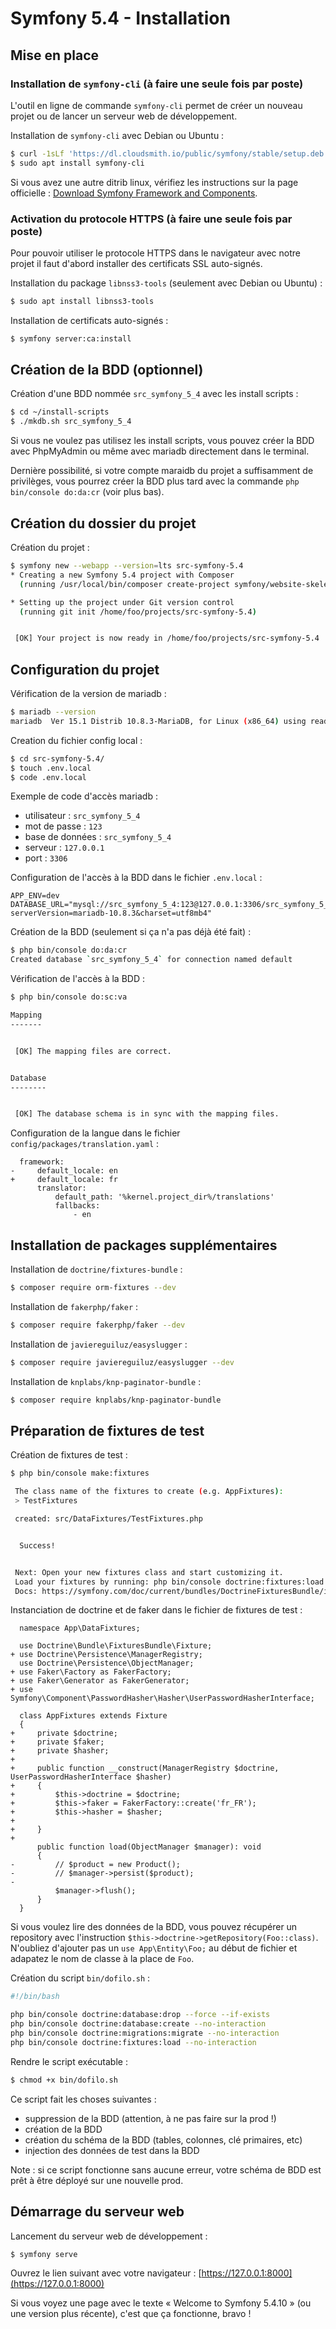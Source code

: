 # Symfony 5.4 - Installation

## Mise en place

### Installation de `symfony-cli` (à faire une seule fois par poste)

L'outil en ligne de commande `symfony-cli` permet de créer un nouveau projet ou de lancer un serveur web de développement.

Installation de `symfony-cli` avec Debian ou Ubuntu :

```bash
$ curl -1sLf 'https://dl.cloudsmith.io/public/symfony/stable/setup.deb.sh' | sudo -E bash
$ sudo apt install symfony-cli
```

Si vous avez une autre ditrib linux, vérifiez les instructions sur la page officielle : [Download Symfony Framework and Components](https://symfony.com/download).

### Activation du protocole HTTPS (à faire une seule fois par poste)

Pour pouvoir utiliser le protocole HTTPS dans le navigateur avec notre projet il faut d'abord installer des certificats SSL auto-signés.

Installation du package `libnss3-tools` (seulement avec Debian ou Ubuntu) :

```bash
$ sudo apt install libnss3-tools
```

Installation de certificats auto-signés :

```bash
$ symfony server:ca:install
```

## Création de la BDD (optionnel)

Création d'une BDD nommée `src_symfony_5_4` avec les install scripts :

```bash
$ cd ~/install-scripts
$ ./mkdb.sh src_symfony_5_4
```

Si vous ne voulez pas utilisez les install scripts, vous pouvez créer la BDD avec PhpMyAdmin ou même avec mariadb directement dans le terminal.

Dernière possibilité, si votre compte maraidb du projet a suffisamment de privilèges, vous pourrez créer la BDD plus tard avec la commande `php bin/console do:da:cr` (voir plus bas).

## Création du dossier du projet

Création du projet :

```bash
$ symfony new --webapp --version=lts src-symfony-5.4
* Creating a new Symfony 5.4 project with Composer
  (running /usr/local/bin/composer create-project symfony/website-skeleton /home/foo/projects/src-symfony-5.4 5.4.* --no-interaction)

* Setting up the project under Git version control
  (running git init /home/foo/projects/src-symfony-5.4)


 [OK] Your project is now ready in /home/foo/projects/src-symfony-5.4

```

## Configuration du projet

Vérification de la version de mariadb :

```bash
$ mariadb --version
mariadb  Ver 15.1 Distrib 10.8.3-MariaDB, for Linux (x86_64) using readline 5.1
```

Creation du fichier config local :

```bash
$ cd src-symfony-5.4/
$ touch .env.local
$ code .env.local
```

Exemple de code d'accès mariadb :

- utilisateur : `src_symfony_5_4`
- mot de passe : `123`
- base de données : `src_symfony_5_4`
- serveur : `127.0.0.1`
- port : `3306`

Configuration de l'accès à la BDD dans le fichier `.env.local` :

```
APP_ENV=dev
DATABASE_URL="mysql://src_symfony_5_4:123@127.0.0.1:3306/src_symfony_5_4?serverVersion=mariadb-10.8.3&charset=utf8mb4"
```

Création de la BDD (seulement si ça n'a pas déjà été fait) :

```bash
$ php bin/console do:da:cr
Created database `src_symfony_5_4` for connection named default
```

Vérification de l'accès à la BDD :

```bash
$ php bin/console do:sc:va

Mapping
-------


 [OK] The mapping files are correct.


Database
--------


 [OK] The database schema is in sync with the mapping files.


```

Configuration de la langue dans le fichier `config/packages/translation.yaml` :

```diff-yaml
  framework:
-     default_locale: en
+     default_locale: fr
      translator:
          default_path: '%kernel.project_dir%/translations'
          fallbacks:
              - en
```

## Installation de packages supplémentaires

Installation de `doctrine/fixtures-bundle` :

```bash
$ composer require orm-fixtures --dev
```

Installation de `fakerphp/faker` :

```bash
$ composer require fakerphp/faker --dev
```

Installation de `javiereguiluz/easyslugger` :

```bash
$ composer require javiereguiluz/easyslugger --dev
```

Installation de `knplabs/knp-paginator-bundle` :

```bash
$ composer require knplabs/knp-paginator-bundle
```

## Préparation de fixtures de test

Création de fixtures de test :

```bash
$ php bin/console make:fixtures

 The class name of the fixtures to create (e.g. AppFixtures):
 > TestFixtures

 created: src/DataFixtures/TestFixtures.php


  Success!


 Next: Open your new fixtures class and start customizing it.
 Load your fixtures by running: php bin/console doctrine:fixtures:load
 Docs: https://symfony.com/doc/current/bundles/DoctrineFixturesBundle/index.html
```

Instanciation de doctrine et de faker dans le fichier de fixtures de test :

```diff-php
  namespace App\DataFixtures;

  use Doctrine\Bundle\FixturesBundle\Fixture;
+ use Doctrine\Persistence\ManagerRegistry;
  use Doctrine\Persistence\ObjectManager;
+ use Faker\Factory as FakerFactory;
+ use Faker\Generator as FakerGenerator;
+ use Symfony\Component\PasswordHasher\Hasher\UserPasswordHasherInterface;

  class AppFixtures extends Fixture
  {
+     private $doctrine;
+     private $faker;
+     private $hasher;
+
+     public function __construct(ManagerRegistry $doctrine, UserPasswordHasherInterface $hasher)
+     {
+         $this->doctrine = $doctrine;
+         $this->faker = FakerFactory::create('fr_FR');
+         $this->hasher = $hasher;
+
+     }
+
      public function load(ObjectManager $manager): void
      {
-         // $product = new Product();
-         // $manager->persist($product);
-
          $manager->flush();
      }
  }
```

Si vous voulez lire des données de la BDD, vous pouvez récupérer un repository avec l'instruction `$this->doctrine->getRepository(Foo::class)`.
N'oubliez d'ajouter pas un `use App\Entity\Foo;` au début de fichier et adapatez le nom de classe à la place de `Foo`.

Création du script `bin/dofilo.sh` :

```bash
#!/bin/bash

php bin/console doctrine:database:drop --force --if-exists
php bin/console doctrine:database:create --no-interaction
php bin/console doctrine:migrations:migrate --no-interaction
php bin/console doctrine:fixtures:load --no-interaction
```

Rendre le script exécutable :

```bash
$ chmod +x bin/dofilo.sh
```

Ce script fait les choses suivantes :

- suppression de la BDD (attention, à ne pas faire sur la prod !)
- création de la BDD
- création du schéma de la BDD (tables, colonnes, clé primaires, etc)
- injection des données de test dans la BDD

Note : si ce script fonctionne sans aucune erreur, votre schéma de BDD est prêt à être déployé sur une nouvelle prod.

## Démarrage du serveur web

Lancement du serveur web de développement :

```bash
$ symfony serve
```

Ouvrez le lien suivant avec votre navigateur : [https://127.0.0.1:8000](https://127.0.0.1:8000)

Si vous voyez une page avec le texte « Welcome to Symfony 5.4.10 » (ou une version plus récente), c'est que ça fonctionne, bravo !

